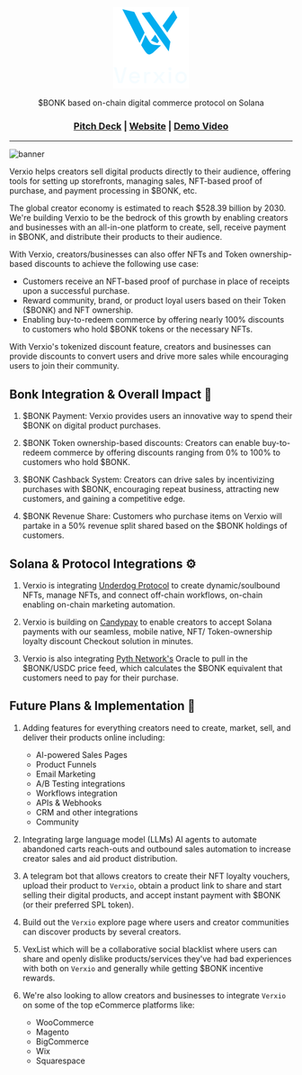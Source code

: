 <div align="center">

[![logo](https://github.com/onyekachi11/Verxio-ICP-Zero-To-dApp/blob/main/src/assets/Logo.svg)](https://www.verxio.xyz)

$BONK based on-chain digital commerce protocol on Solana

<h3>
   
[Pitch Deck](https://docs.google.com/presentation/d/1-DR3qAU5slPsT-J5ffb1CZiwLE4Y_Z8t/edit?usp=sharing&ouid=108300888596593200233&rtpof=true&sd=true) | [Website](https://www.verxio.xyz/) | [Demo Video](https://youtu.be/ZwpHRA9WvFg)

</h3>

</div>

<hr />

![banner](https://github.com/Axio-Lab/hublab/blob/bonk/develop/frontend/src/assets/verxioBanner.jpg)

Verxio helps creators sell digital products directly to their audience, offering tools for setting up storefronts, managing sales, NFT-based proof of purchase, and payment processing in $BONK, etc.

The global creator economy is estimated to reach $528.39 billion by 2030. We're building Verxio to be the bedrock of this growth by enabling creators and businesses with an all-in-one platform to create, sell, receive payment in $BONK, and distribute their products to their audience.

With Verxio, creators/businesses can also offer NFTs and Token ownership-based discounts to achieve the following use case:

- Customers receive an NFT-based proof of purchase in place of receipts upon a successful purchase.
- Reward community, brand, or product loyal users based on their Token ($BONK) and NFT ownership.
- Enabling buy-to-redeem commerce by offering nearly 100% discounts to customers who hold $BONK tokens or the necessary NFTs.

With Verxio's tokenized discount feature, creators and businesses can provide discounts to convert users and drive more sales while encouraging users to join their community.

## Bonk Integration & Overall Impact  🐶
1. $BONK Payment: Verxio provides users an innovative way to spend their $BONK on digital product purchases.
   
2. $BONK Token ownership-based discounts: Creators can enable buy-to-redeem commerce by offering discounts ranging from 0% to 100% to customers who hold $BONK.

3. $BONK Cashback System: Creators can drive sales by incentivizing purchases with $BONK, encouraging repeat business, attracting new customers, and gaining a competitive edge.

4. $BONK Revenue Share: Customers who purchase items on Verxio will partake in a 50% revenue split shared based on the $BONK holdings of customers.

## Solana & Protocol Integrations ⚙️
1. Verxio is integrating [Underdog Protocol](https://www.underdogprotocol.com/) to create dynamic/soulbound NFTs, manage NFTs, and connect off-chain workflows, on-chain enabling on-chain marketing automation.
   
2. Verxio is building on [Candypay](https://candypay.fun/) to enable creators to accept Solana payments with our seamless, mobile native, NFT/ Token-ownership loyalty discount Checkout solution in minutes.

3. Verxio is also integrating [Pyth Network's](https://pyth.network/) Oracle to pull in the $BONK/USDC price feed, which calculates the $BONK equivalent that customers need to pay for their purchase.

## Future Plans & Implementation 🔮
1. Adding features for everything creators need to create, market, sell, and deliver their products online including:
   - AI-powered Sales Pages
   - Product Funnels
   - Email Marketing
   - A/B Testing integrations
   - Workflows integration
   - APIs & Webhooks
   - CRM and other integrations
   - Community

2. Integrating large language model (LLMs) AI agents to automate abandoned carts reach-outs and outbound sales automation to increase creator sales and aid product distribution.
   
3. A telegram bot that allows creators to create their NFT loyalty vouchers, upload their product to `Verxio`, obtain a product link to share and start selling their digital products, and accept instant payment with $BONK (or their preferred SPL token).
   
5. Build out the `Verxio` explore page where users and creator communities can discover products by several creators.
   
6. VexList which will be a collaborative social blacklist where users can share and openly dislike products/services they've had bad experiences with both on `Verxio` and generally while getting $BONK incentive rewards.
   
7. We're also looking to allow creators and businesses to integrate `Verxio` on some of the top eCommerce platforms like:
   - WooCommerce
   - Magento
   - BigCommerce
   - Wix
   - Squarespace

